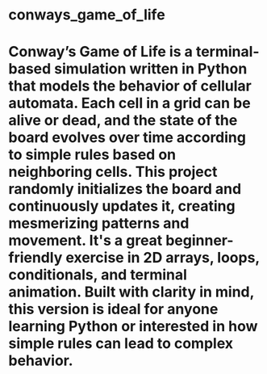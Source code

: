 ﻿# conways_game_of_life

# Conway’s Game of Life is a terminal-based simulation written in Python that models the behavior of cellular automata. Each cell in a grid can be alive or dead, and the state of the board evolves over time according to simple rules based on neighboring cells. This project randomly initializes the board and continuously updates it, creating mesmerizing patterns and movement. It's a great beginner-friendly exercise in 2D arrays, loops, conditionals, and terminal animation. Built with clarity in mind, this version is ideal for anyone learning Python or interested in how simple rules can lead to complex behavior.

